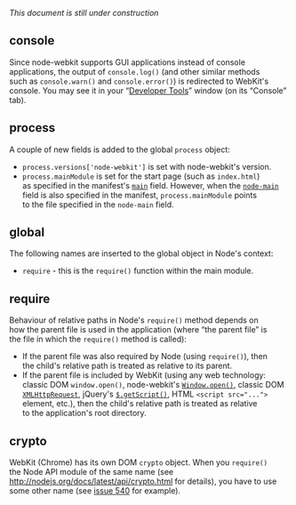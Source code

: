 _This document is still under construction_

## console
Since node-webkit supports GUI applications instead of console applications, the output of `console.log()` (and other similar methods such as `console.warn()` and `console.error()`) is redirected to WebKit's console. You may see it in your “[Developer Tools](Debugging-with-devtools)” window (on its “Console” tab).

## process
A couple of new fields is added to the global `process` object:
* `process.versions['node-webkit']` is set with node-webkit's version.
* `process.mainModule` is set for the start page (such as `index.html`) as specified in the manifest's [`main`](Manifest-format#main) field. However, when the [`node-main`](Manifest-format#node-main) field is also specified in the manifest, `process.mainModule` points to the file specified in the `node-main` field.

## global
The following names are inserted to the global object in Node's context:
* `require` - this is the `require()` function within the main module.

## require
Behaviour of relative paths in Node's `require()` method depends on how the parent file is used in the application (where “the parent file” is the file in which the `require()` method is called):
* If the parent file was also required by Node (using `require()`), then the child's relative path is treated as relative to its parent.
* If the parent file is included by WebKit (using any web technology: classic DOM `window.open()`, node-webkit's [`Window.open()`](Window#openurl-options), classic DOM [`XMLHttpRequest`](https://developer.mozilla.org/en/docs/DOM/XMLHttpRequest), jQuery's [`$.getScript()`](http://api.jquery.com/jQuery.getScript/), HTML `<script src="...">` element, etc.), then the child's relative path is treated as relative to the application's root directory.

## crypto
WebKit (Chrome) has its own DOM `crypto` object. When you `require()` the Node API module of the same name (see http://nodejs.org/docs/latest/api/crypto.html for details), you have to use some other name (see [issue 540](https://github.com/rogerwang/node-webkit/issues/540) for example).